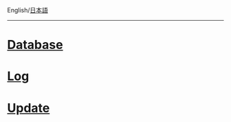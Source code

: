 English/[日本語](https://github.com/aegif/NemakiWare/wiki/%E3%83%A1%E3%83%B3%E3%83%86%E3%83%8A%E3%83%B3%E3%82%B9) 
***
# [Database](Maintenance(Database))
# [Log](https://github.com/aegif/NemakiWare/wiki/Maintenance%28Log%29)
# [Update](Update)